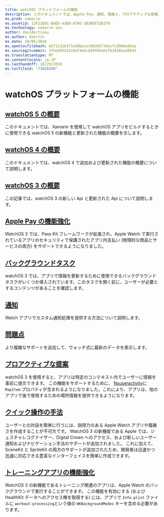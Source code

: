 ```yaml
---
title: watchOS プラットフォームの機能
description: このドキュメントでは、Apple Pay、通知、複雑さ、プロアクティブな提案、トレーニングアプリなど、watchOS プラットフォームの機能について説明するさまざまなガイドにリンクしています。
ms.prod: xamarin
ms.assetid: 13F23E01-BAED-43EB-A70E-3B30EF53D379
ms.technology: xamarin-ios
author: davidortinau
ms.author: daortin
ms.date: 10/05/2018
ms.openlocfilehash: e571132b5f1e30bececb8302f2dacfcd908ad42e
ms.sourcegitcommit: 2fbe4932a319af4ebc829f65eb1fb1816ba305d3
ms.translationtype: MT
ms.contentlocale: ja-JP
ms.lasthandoff: 10/29/2019
ms.locfileid: "73028290"
---
```

# <a name="watchos-platform-features"></a>watchOS プラットフォームの機能

## <a name="introduction-to-watchos-5introduction-to-watchos5indexmd"></a>[watchOS 5 の概要](introduction-to-watchos5/index.md)

このドキュメントでは、Xamarin を使用して watchOS アプリをビルドするときに使用できる watchOS 5 の新機能と更新された機能の概要を示します。

## <a name="introduction-to-watchos-4introduction-to-watchos4md"></a>[watchOS 4 の概要](introduction-to-watchos4.md)

このドキュメントでは、watchOS 4 で追加および更新された機能の概要について説明します。

## <a name="introduction-to-watchos-3introduction-to-watchos3indexmd"></a>[watchOS 3 の概要](introduction-to-watchos3/index.md)

この記事では、watchOS 3 の新しい Api と更新された Api について説明します。

## <a name="apple-pay-enhancementsioswatchosplatformapple-paymd"></a>[Apple Pay の機能強化](~/ios/watchos/platform/apple-pay.md)

WatchOS 3 では、Pass Kit フレームワークが拡張され、Apple Watch で実行されているアプリのセキュリティで保護されたアプリ内支払い (物理的な商品とサービスの両方) をサポートできるようになりました。

## <a name="background-tasksioswatchosplatformbackground-tasksmd"></a>[バックグラウンドタスク](~/ios/watchos/platform/background-tasks.md)

watchOS 3 では、アプリで情報を更新するために使用できるバックグラウンドタスクがいくつか導入されています。このタスクを開く前に、ユーザーが必要とするコンテンツがあることを確認します。

## <a name="notificationsnotificationsmd"></a>[通知](notifications.md)

Watch アプリでカスタム通知処理を提供する方法について説明します。

## <a name="complicationscomplicationsmd"></a>[問題点](complications.md)

より複雑なサポートを追加して、ウォッチ式に最新のデータを表示します。

## <a name="proactive-suggestionsioswatchosplatformproactive-suggestionsmd"></a>[プロアクティブな提案](~/ios/watchos/platform/proactive-suggestions.md)

watchOS 3 を使用すると、アプリは特定のコンテキスト内でユーザーに情報を事前に提示できます。 この機能をサポートするために、 [Nsuseractivity](https://developer.apple.com/reference/foundation/nsuseractivity)に `MapItem` プロパティが含まれるようになりました。これにより、アプリは、他のアプリで後で使用するための場所情報を提供できるようになります。

## <a name="quick-interaction-techniquesioswatchosplatformquick-interaction-techniquesmd"></a>[クイック操作の手法](~/ios/watchos/platform/quick-interaction-techniques.md)

ユーザーとの対話を簡単に行うには、説得力のある Apple Watch アプリや複雑さを作成することが不可欠です。 WatchOS 3 の新機能である Apple では、ジェスチャレコグナイザー、Digital Crown へのアクセス、および新しいユーザー通知およびナビゲーション手法のサポートが追加されました。 これに加えて、SceneKit と SpriteKit の両方のサポートが追加されたため、開発者は迅速かつ迅速に対応できる豊富なインターフェイスを簡単に作成できます。

## <a name="workout-app-enhancementsioswatchosplatformworkout-appsmd"></a>[トレーニングアプリの機能強化](~/ios/watchos/platform/workout-apps.md)

WatchOS 3 の新機能であるトレーニング関連のアプリは、Apple Watch のバックグラウンドで実行することができます。 この機能を有効にする (および HealthKit データへのアクセス権を取得する) には、アプリで `Info.plist` ファイルに `workout-processing`という値の `WKBackgroundModes` キーを含める必要があります。
